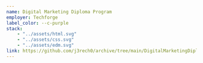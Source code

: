 ```yaml
---
name: Digital Marketing Diploma Program
employer: Techforge
label_color: --c-purple
stack: 
    - "../assets/html.svg"
    - "../assets/css.svg"
    - "../assets/edm.svg"
link: https://github.com/j3rech0/archive/tree/main/DigitalMarketingDiplomaProgram
---
```

